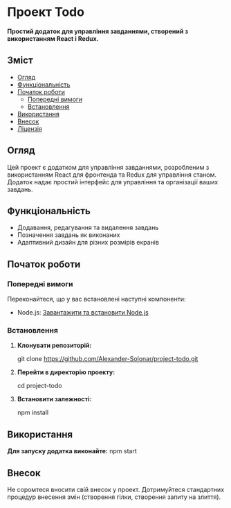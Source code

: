 # Проект Todo

**Простий додаток для управління завданнями, створений з використанням React і Redux.**

## Зміст

- [Огляд](#огляд)
- [Функціональність](#функціональність)
- [Початок роботи](#початок-роботи)
  - [Попередні вимоги](#попередні-вимоги)
  - [Встановлення](#встановлення)
- [Використання](#використання)
- [Внесок](#внесок)
- [Ліцензія](#ліцензія)

## Огляд

Цей проект є додатком для управління завданнями, розробленим з використанням React для фронтенда та Redux для управління станом. Додаток надає простий інтерфейс для управління та організації ваших завдань.

## Функціональність

- Додавання, редагування та видалення завдань
- Позначення завдань як виконаних
- Адаптивний дизайн для різних розмірів екранів

## Початок роботи

### Попередні вимоги

Переконайтеся, що у вас встановлені наступні компоненти:

- Node.js: [Завантажити та встановити Node.js](https://nodejs.org/)

### Встановлення

1. **Клонувати репозиторій:**

   git clone https://github.com/Alexander-Solonar/project-todo.git

2. **Перейти в директорію проекту:**

   cd project-todo

3. **Встановити залежності:**

   npm install

## Використання

**Для запуску додатка виконайте:**
npm start

## Внесок

Не соромтеся вносити свій внесок у проект. Дотримуйтеся стандартних процедур внесення змін (створення гілки, створення запиту на злиття).
